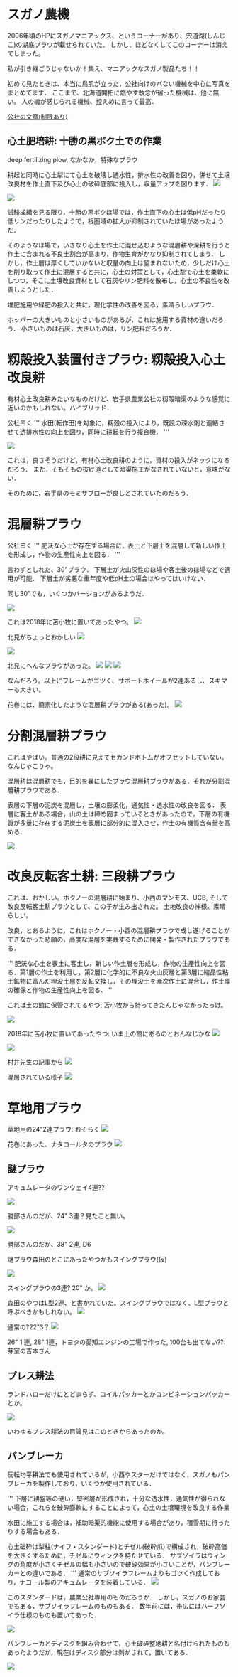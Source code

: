 # スガノ農機
2006年頃のHPにスガノマニアックス、というコーナーがあり、宍道湖(しんじこ)の湖底プラウが載せられていた。
しかし、ほどなくしてこのコーナーは消えてしまった。

私が引き継ごうじゃないか！集え、マニアックなスガノ製品たち！！

初めて見たときは、本当に鳥肌が立った，公社向けのパない機械を中心に写真をまとめてます．
ここまで、北海道開拓に燃やす執念が宿った機械は、他に無い。
人の魂が感じられる機械、控えめに言って最高．

[公社の文章(制限あり)](https://drive.google.com/file/d/1PRVEy5aMYG2PhiCSwAgZYZkdRrgvac2c/view)

## 心土肥培耕: 十勝の黒ボク土での作業
deep fertilizing plow, なかなか，特殊なプラウ

耕起と同時に心土犁にて心土を破壊し透水性，排水性の改善を図り，併せて土壌改良材を作土直下及び心土の破砕底部に投入し，収量アップを図ります．
![](/img/sugano/cat_shindohibai.png)

![](/img/sugano/cat_shindohibai2.png)

試験成績を見る限り，十勝の黒ボクほ場では，作土直下の心土は低pHだったり低リンだったりしたようで，根圏域の拡大が抑制されていたほ場があったようだ．

そのようなほ場で，いきなり心土を作土に混ぜ込むような混層耕や深耕を行うと作土に含まれる不良土割合が高まり，作物生育がかなり抑制されてしまう．
しかし，作土層は厚くしていかないと収量の向上は望まれないため，少しだけ心土を削り取って作土に混層すると共に，心土の対策として，心土犂で心土を柔軟にしつつ，そこに土壌改良資材として石灰やリン肥料を散布し，心土の不良性を改善しようとした．

堆肥施用や緑肥の投入と共に，理化学性の改善を図る，素晴らしいプラウ．

ホッパーの大きいものと小さいものがあるが，これは施用する資材の違いだろう．
小さいものは石灰，大きいものは，リン肥料だろうか．

# 籾殻投入装置付きプラウ: 籾殻投入心土改良耕

有材心土改良耕みたいなものだけど、岩手県農業公社の籾殻暗渠のような感覚に近いのかもしれない。ハイブリッド．

公社曰く
''' 
水田(転作田)を対象に，籾殻の投入により，既設の疎水剤と連結させて透排水性の向上を図り，同時に耕起を行う複合機．
'''

![](/img/sugano/kousya_momigara.JPG)

これは，良さそうだけど，有材心土改良耕のように，資材の投入がネックになるだろう．
また，そもそもの抜け道として暗渠施工がなされていないと，意味がない．

そのために，岩手県のモミサブローが良しとされていたのだろう．

# 混層耕プラウ

公社曰く
'''
肥沃な心土が存在する場合に，表土と下層土を混層して新しい作土を形成し，作物の生産性向上を図る．
'''

言わずとしれた、30"プラウ．
下層土が火山灰性のほ場や客土後のほ場などで適用が可能．
下層土が劣悪な重年度や低pH土の場合はやってはいけない．

同じ30"でも，いくつかバージョンがあるようだ．

![](/img/sugano/kousya_konsou.JPG)

これは2018年に苫小牧に置いてあったやつ。
![](/img/sugano/tomakomai_30layermix.JPG)

北見がちょっとおかしい
![](/img/sugano/kitami_konsou.JPG)

![](/img/sugano/kitami_konsou2.JPG)

北見にへんなプラウがあった。
![](/img/sugano/kitami_jumboKonsou1.JPG)
![](/img/sugano/kitami_jumboKonsou2.JPG)
![](/img/sugano/kitami_jumboKonsou3.JPG)

なんだろう。以上にフレームがゴツく、サポートホイールが2連あるし、スキマーも大きい。

花巻には、簡素化したような混層耕プラウがある(あった)。
![](/img/sugano/hanamaki_konsou.JPG)

# 分割混層耕プラウ

これはやばい。普通の2段耕に見えてセカンドボトムがオフセットしていない。なんじゃこりゃ。

混層耕は混層耕でも，目的を異にしたプラウ混層耕プラウがある．それが分割混層耕プラウである．

表層の下層の泥炭を混層し，土壌の膨柔化，通気性・透水性の改良を図る．
表層に客土がある場合，山の土は締め固まっているときがあったので，下層の有機質が多量に存在する泥炭土を表層に部分的に混入させ，作土の有機質含有量を高める．

![](/img/sugano/kousya_bunkatsu.JPG)

# 改良反転客土耕: 三段耕プラウ

これは、おかしい。ホクノーの混層耕に始まり、小西のマンモス、UCB, そして改良反転客土耕プラウとして、この子が生み出された。
土地改良の神様。素晴らしい。


改良，とあるように，これはホクノー・小西の混層耕プラウで成し遂げることができなかった悲願の，高度な混層を実践するために開発・製作されたプラウである．

'''
肥沃な心土を表土に客土し，新しい作土層を形成し，作物の生産性向上を図る．第1層の作土を利用し，第2層に化学的に不良な火山灰層と第3層に結晶性粘土鉱物に富んだ埋没土層を反転交換し，その埋没土を漸次作土に混合し，作土厚の確保と作物の生産性向上を図る．
'''

これは土の館に保管されてるやつ: 苫小牧から持ってきたんじゃなかったっけ。

![](/img/sugano/kousya_sandankou.JPG)

2018年に苫小牧に置いてあったやつ: いま土の館にあるのとおんなじかな
![](/img/sugano/tomakomai_sandankou.JPG)


![](/img/sugano/sandankou.png)

村井先生の記事から
![](/img/sugano/P14-08-1024x713.jpg)

混層されている様子
![](/img/sugano/P14-10-1024x693.jpg)


# 草地用プラウ

草地用の24"2連プラウ: おそらく
![](/img/sugano/tomakomai_242.JPG)

花巻にあった、ナタコールタのプラウ
![](/img/sugano/hanamaki_blushBreaker.JPG)


## 謎プラウ

アキュムレータのワンウェイ4連??

![](/img/sugano/cat_acum4.png)

勝部さんのだが、24" 3連？見たこと無い。

![](/img/sugano/cat_katsube_243.png)

勝部さんのだが、38" 2連, D6

謎プラウ森田のとこにあったやつかもスイングプラウ(仮)

![](/img/sugano/swingPlow.png)

スイングプラウの3連? 20" か。
![](/img/sugano/P16-05-1024x703.jpg)

森田のやつはL型2連、と書かれていた。スイングプラウではなく、L型プラウと呼ぶべきかもしれない。
![](/img/sugano/morita_swingPlot.png)

通常の?22"3？
![](/img/sugano/P14-01-1024x713.jpg)

26" 1 連, 28" 1連，トヨタの愛知エンジンの工場で作った, 100台も出てない??: 芽室の吉本さん

## プレス耕法

ランドハローだけにとどまらず、コイルパッカーとかコンビネーションパッカーとか。

![](/img/sugano/landHarrow.png)

いわゆるプレス耕法の目論見はこのときからあったのか。

## パンブレーカ
反転均平耕法でも使用されているが，小西やスターだけではなく，スガノもパンブレーカを製作しており，いくつか使用されている．

'''
下層に耕盤等の硬い，堅密層が形成され，十分な透水性，通気性が得られない場合，これらを破砕膨軟にすることによって，心土の土壌環境を改良する作業

水田に施工する場合は，補助暗渠的機能に使用する場合があり，積雪期に行ったりする場合もある．

心土破砕は犁柱(ナイフ・スタンダード)とチゼル(破砕爪)で構成され，破砕高価を大きくするために，チゼルにウィングを持たせている．
サブソイラはウィングの角度が小さくチゼルの幅も小さいので破砕効果が小さいことが，パンブレーカーとの違いである．
'''
通常のサブソイラフレームよりもゴツく作成しており，ナコール製のアキュムレータを装着している．
![](/img/sugano/obihiro_panbreaker_knife.jpg)

このスタンダードは，農業公社専用のものだろうか．
しかし，スガノのお家芸でもある，サブソイラフレームのものもある．
数年前には，帯広にはハーフソイラ仕様のものも置いてあった．

![](/img/sugano/obihiro_panbreaker_halfsoil.jpg)


パンブレーカとディスクを組み合わせて，心土破砕整地耕と名付けられたものもあったようだが，現在はディスク部分は剥がされて，置いてある．

![](/img/sugano/obihiro_panbreaker_attachment.jpg)

